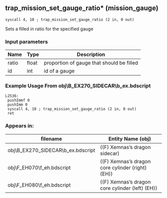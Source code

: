 ## trap_mission_set_gauge_ratio* (mission_gauge)

`syscall 4, 10 ; trap_mission_set_gauge_ratio (2 in, 0 out)`

Sets a filled in ratio for the specified gauge

### Input parameters
| Name | Type | Description
|------|------|------------
| ratio   | float   | proportion of gauge that should be filled
| id   | int   | id of a gauge


### Example Usage From obj\B_EX270_SIDECAR\b_ex.bdscript
```plaintext
L2536:
 pushImmf 0
 pushImm 0
 syscall 4, 10 ; trap_mission_set_gauge_ratio (2 in, 0 out)
 ret
```


### Appears in:
| filename | Entity Name (obj)
|----------|-------------
| obj\B_EX270_SIDECAR\b_ex.bdscript       | ((F) Xemnas’s dragon sidecar)          
| obj\F_EH070\f_eh.bdscript       | ((F) Xemnas’s dragon core cylinder (right) (EH))          
| obj\F_EH080\f_eh.bdscript       | ((F) Xemnas’s dragon core cylinder (left) (EH))          



